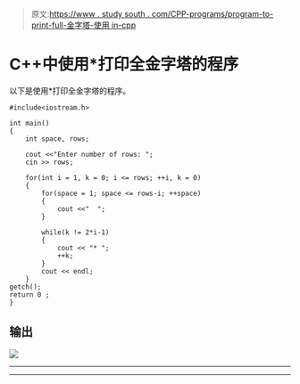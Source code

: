 > 原文:[https://www . study south . com/CPP-programs/program-to-print-full-金字塔-使用 in-cpp](https://www.studytonight.com/cpp-programs/program-to-print-full-pyramid-using-in-cpp)

# C++中使用*打印全金字塔的程序

以下是使用*打印全金字塔的程序。

```
#include<iostream.h>

int main()
{
    int space, rows;

    cout <<"Enter number of rows: ";
    cin >> rows;

    for(int i = 1, k = 0; i <= rows; ++i, k = 0)
    {
        for(space = 1; space <= rows-i; ++space)
        {
            cout <<"  ";
        }

        while(k != 2*i-1)
        {
            cout << "* ";
            ++k;
        }
        cout << endl;
    }    
getch();
return 0 ;
}
```

## 输出

![](../Images/449d0736217676a207b88085275e6117.png)

* * *

* * *
